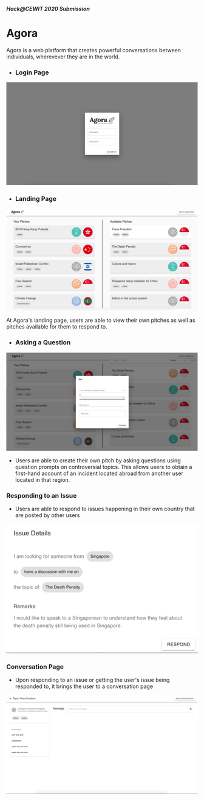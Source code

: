 ***Hack@CEWIT 2020 Submission***

# **Agora**

Agora is a web platform that creates powerful conversations between individuals, wherevever they are in the world. 

- ### **Login Page**
![Agora_Login_Page](src/assets/Agora_Login_Page.png) 


- ### **Landing Page**
![Agora Home Page](src/assets/Agora_Home_Page.png)

At Agora's landing page, users are able to view their own pitches as well as pitches available for them to respond to.

- ### **Asking a Question**

![Agora_Asking_A_Question](src/assets/Asking_A_Question_new.png)

- Users are able to create their own pitch by asking questions using question prompts on controversial topics. This allows users to obtain a first-hand account of an incident located abroad from another user located in that region.

### **Responding to an Issue**

- Users are able to respond to issues happening in their own country that are posted by other users

![Agora_Responding_to_Issue](src/assets/Respond_to_an_issue.png)

### **Conversation Page**
- Upon responding to an issue or getting the user's issue being responded to, it brings the user to a conversation page

![Agora_Responding_to_Issue](src/assets/Agora_Conversation_Page.png)
